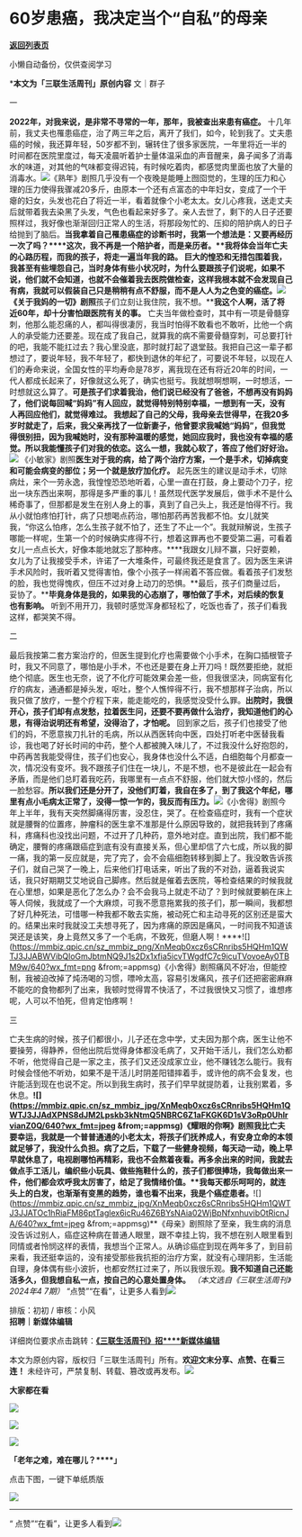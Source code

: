 # 60岁患癌，我决定当个“自私”的母亲

[**返回列表页**](/gzh/三联生活周刊)

小懒自动备份，仅供查阅学习

***本文为「三联生活周刊」原创内容** 文｜群子

一

**2022年，对我来说，是非常不寻常的一年，那年，我被查出来患有癌症。**
十几年前，我丈夫也罹患癌症，治了两三年之后，离开了我们，如今，轮到我了。丈夫患癌的时候，我还算年轻，50岁都不到，辗转住了很多家医院，一年里将近一半的时间都在医院里度过，每天凌晨听着护士量体温采血的声音醒来，鼻子闻多了消毒水的味道，对其他的气味都变得迟钝，有时候吃着肉，都感觉肉里面也放了大量的消毒水。![](https://mmbiz.qpic.cn/sz_mmbiz_png/XnMeqb0xcz6sCRnribs5HQHm1QWTJ3JJAiaK4SNy6C2U1n4hERCVHbrkaSFvvDWSZLLVTJggsNNDCr7loU9M4K6g/640?wx_fmt=png&from;=appmsg)《熟年》剧照几乎没有一个夜晚是能睡上囫囵觉的，生理的压力和心理的压力使得我骤减20多斤，由原本一个还有点富态的中年妇女，变成了一个干瘪的妇女，头发也花白了将近一半，看着就像个小老太太。女儿心疼我，送走丈夫后就带着我去染黑了头发，气色也看起来好多了。亲人去世了，剩下的人日子还要照样过，我好像也渐渐回归正常人的生活，将那段匆忙的、压抑的陪护病人的日子给抛到了脑后。**当我拿着自己罹患癌症的诊断书时，我第一个想法是：又要再经历一次了吗？****这次，我不再是一个陪护者，而是亲历者。****我将体会当年亡夫的心路历程，而我的孩子，将走一遍当年我的路。**
巨大的惶恐和无措包围着我，我甚至有些埋怨自己，当时身体有些小状况时，为什么要跟孩子们说呢，如果不说，他们就不会知道，也就不会催着我去医院做检查，这样我根本就不会发现自己有病，我就可以假装自己只是稍稍有点不舒服，而不是人人为之色变的癌症。![](https://mmbiz.qpic.cn/sz_mmbiz_jpg/XnMeqb0xcz6sCRnribs5HQHm1QWTJ3JJAciaXQTc55Iab5lpCKyOPPoL3icvyMONyqiaUwwZLfaPngC2K2aRia5ywGg/640?wx_fmt=jpeg)《关于我妈的一切》剧照**孩子们立刻让我住院，我不想。****我这个人啊，活了将近60年，却十分害怕跟医院有关的事。**
亡夫当年做检查时，其中有一项是骨髓穿刺，他那么能忍痛的人，都叫得很凄厉，我当时怕得不敢看也不敢听，比他一个病人的承受能力还要差。现在成了我自己，就算我的病不需要骨髓穿刺，可总要打针的吧，我能不能扛过去？我心里没底，那时就打起了退堂鼓。我把自己这一辈子都想过了，要说年轻，我不年轻了，都快到退休的年纪了，可要说不年轻，以现在人们的寿命来说，全国女性的平均寿命是78岁，离我现在还有将近20年的时间，一代人都成长起来了，好像就这么死了，确实也挺亏。我就想啊想啊，一时想活，一时想就这么算了。****可是孩子们求着我治，他们说已经没有了爸爸，不想再没有妈妈了，他们说每回喊“妈妈”有人回应，就觉得特别特别幸福，一想到有一天，没有人再回应他们，就觉得难过。
我想起了自己的父母，我母亲去世得早，在我20多岁时就走了，后来，我父亲再找了一位新妻子，他曾要求我喊她“妈妈”，但我觉得很别扭，因为我喊她时，没有那种温暖的感觉，她回应我时，我也没有幸福的感觉。所以我能懂孩子们对我的依恋。这么一想，我就心软了，答应了他们好好治。****![](https://mmbiz.qpic.cn/sz_mmbiz_jpg/XnMeqb0xcz6sCRnribs5HQHm1QWTJ3JJA0Ph4LZMz7QOJRZVWpRVtmcMwabAjhwQkDyXZN9MHqPwmIYxRxA62JQ/640?wx_fmt=jpeg)
《小敏家》剧照**医生对于我的病，给了两个治疗方案，一个是手术，切掉病变和可能会病变的部位；另一个就是放疗加化疗。**
起先医生的建议是动手术，切除病灶，来个一劳永逸，我惶惶恐恐地听着，心里一直在打鼓，身上要动个刀子，挖出一块东西出来啊，那得是多严重的事儿！虽然现代医学发展后，做手术不是什么稀奇事了，但那都是发生在别人身上的事，真到了自己头上，我还是怕得不行。我从小就怕疼怕打针，病了只想喝点药治，哪怕那药再苦我都不怕。女儿就笑我，“你这么怕疼，怎么生孩子就不怕了，还生了不止一个”。我就辩解说，生孩子哪能一样呢，生第一个的时候确实疼得不行，想着这罪再也不要受第二遍，可看着女儿一点点长大，好像本能地就忘了那种疼。****我跟女儿辩不赢，只好耍赖，女儿为了让我接受手术，许诺了一大堆条件，可最终我还是食言了。因为医生来讲手术风险时，我听着又觉得害怕，像个小孩子一样闹着不答应做。看着孩子们发愁的脸，我也觉得愧疚，但压不过对身上动刀的恐惧。**最后，孩子们商量过后，妥协了。****毕竟身体是我的，如果我的心态崩了，哪怕做了手术，对后续的恢复也有影响。**
听到不用开刀，我顿时感觉浑身都轻松了，吃饭也香了，孩子们看我这样，都哭笑不得。

二

最后我按第二套方案治疗的，但医生提到化疗也需要做个小手术，在胸口插根管子时，我又不同意了，哪怕是小手术，不也还是要在身上开刀吗！既然要拒绝，就拒绝个彻底。医生也无奈，说了不化疗可能效果会差一些，但我很坚决，同病室有化疗的病友，通通都是掉头发，呕吐，整个人憔悴得不行，我不想那样子治病，所以我只做了放疗，一整个疗程下来，能走能吃的，我感觉没受什么罪。**出院时，我很开心，孩子们却有点发愁，拉着医生问，还要不要再做什么治疗，我知道他们的心思，有得治说明还有希望，没得治了，才怕呢。**
回到家之后，孩子们也接受了他们的妈，不愿意挨刀扎针的毛病，所以从西医转向中医，四处打听老中医替我看诊，我也喝了好长时间的中药，整个人都被腌入味儿了，不过我没什么好抱怨的，中药再苦我能受得住，孩子们也安心，我身体也没什么不适，白细胞每个月都查一次，情况没有变坏。我不跟孩子们住在一块儿，不是不想，也不是彼此在一起会有矛盾，而是他们总盯着我吃药，我哪里有一点点不舒服，他们就大惊小怪的，然后一脸愁容。**所以我们还是分开了，没他们盯着，我自在多了，到了我这个年纪，哪里有点小毛病太正常了，没得一惊一乍的，我反而有压力。**![](https://mmbiz.qpic.cn/sz_mmbiz_jpg/XnMeqb0xcz6sCRnribs5HQHm1QWTJ3JJA7s5icIbX3e7ZSr6JkKDjdz4VfiaZMXzpNt34T0GLVWo6eUArl4OkKoWQ/640?wx_fmt=jpeg&from;=appmsg)《小舍得》剧照今年上半年，我有天突然脚痛得厉害，没忍住，哭了。在检查癌症时，我有一个症状就是腰臀的位置疼，肿瘤科的医生拿不准那是什么原因导致的，就把我转到了疼痛科，疼痛科也没找出问题，不过开了几种药，意外地对症。直到出院，我们都不能确定，腰臀的疼痛跟癌症到底有没有直接关系，但心里却信了六七成，所以我的脚一痛，我的第一反应就是，完了完了，会不会癌细胞转移到脚上了。我没敢告诉孩子们，就自己哭了一晚上，后来他们打电话来，听出了我的不对劲，逼着我说实话，我只好期期艾艾地说自己脚疼。然后就是催着去医院，等检查结果的时候我就在心里想，如果是恶化了怎么办？会不会我马上就走不动了？到时候就要躺在床上等人伺候，我就成了一个大麻烦，可我不愿意拖累我的孩子们，那一瞬间，我都想了好几种死法，可惜哪一种我都不敢去实施，被动死亡和主动寻死的区别还是蛮大的。结果出来时我就没工夫想寻死了，因为疼痛的原因是痛风，一时间我不知道该哭还是该笑，身上竟然又多了一个毛病，不致死，但磨人啊！****![](https://mmbiz.qpic.cn/sz_mmbiz_png/XnMeqb0xcz6sCRnribs5HQHm1QWTJ3JJABWVibQloGmJbtmNQ9J1s2Dx1xfia5icvTWgdfC7c9icuTVovoeAy0TBM9w/640?wx_fmt=png
&from;=appmsg)《小舍得》剧照痛风不好冶，但能控制，我被迫改掉了炖汤喝的习惯，嘌呤太高，容易引发痛风，孩子们还把密密麻麻不能吃的食物都列了出来，我顿时觉得胃不快活了，不过我很快又习惯了，谁想疼呢，人可以不怕死，但肯定怕疼啊！

三

亡夫生病的时候，孩子们都很小，儿子还在念中学，丈夫因为那个病，医生让他不要操劳，得静养，但他出院后觉得身体都没毛病了，又开始干活儿，我们怎么劝都不听，他觉得自己是一家之主，孩子们又还没成家立业，他不赚钱怎么能行。我有时候会怪他不听劝，如果不是干活儿时阴差阳错摔着手，或许他的病不会复发，也许能活到现在也说不定。所以到我生病时，孩子们早早就提防着，让我别累着，多休息。****![](https://mmbiz.qpic.cn/sz_mmbiz_jpg/XnMeqb0xcz6sCRnribs5HQHm1QWTJ3JJAdXPNS8dJM2Lpskb3kNtmQ5NBRC6Z1aFKGK6D1sV3oRp0UhIrvianZ0Q/640?wx_fmt=jpeg
&from;=appmsg)《耀眼的你啊》剧照我比亡夫要幸运，我就是一个普普通通的小老太太，将孩子们抚养成人，有安身立命的本领就足够了，我没什么负担。病了之后，下载了一些健身视频，每天动一动，晚上早早就休息了，电视剧哪怕再精彩，我也不会熬着夜看。再多余出来的时间，我就去做点手工活儿，编织些小玩具、做些拖鞋什么的，孩子们都很捧场，我每做出来一件，他们都会欢呼我太厉害了，给足了我情绪价值。**我每天都乐呵呵的，就连头上的白发，也渐渐有变黑的趋势，谁也看不出来，我是个癌症患者。****![](https://mmbiz.qpic.cn/sz_mmbiz_jpg/XnMeqb0xcz6sCRnribs5HQHm1QWTJ3JJATOc1hRiaFM86ptTaglex6icRu46Z6BYsNAia02WjBpNfxnhuvibOtRicnJA/640?wx_fmt=jpeg
&from;=appmsg)**《母亲》剧照除了至亲，我生病的消息没告诉过别人，癌症这种病在普通人眼里，跟不幸挂上钩，我不想在别人眼里看到同情或者怜悯这样的表情，我想当个正常人。从确诊癌症到现在两年多了，到目前来看，我还挺幸运的，没有接受那些我抗拒的治疗方案，就没有心理阴影，生活能自理，身体偶有些小波折，也都安然扛过来了，所以我很乐观。**我不知道自己还能活多久，但我想自私一点，按自己的心意处置身体。**
_（本文选自《三联生活周刊》2024年4_ _7期）_
“点赞”“在看”，让更多人看到![](https://mmbiz.qpic.cn/mmbiz_gif/c2Sib3Mp7pON9hkSZwdTibRHNZSMPyiapUCHJwlyoZVBC3SfmPmF0VKjkm3NiaToQloHFJ6icyicqZnqgXp6pSQJt5gg/640?wx_fmt=gif&from;=appmsg&wxfrom;=5&wx;_lazy=1&tp;=wxpic)  
  
  
  
  
  
排版：初初 / 审核：小风  
**招聘｜新媒体编辑**

详细岗位要求点击跳转：[**《三联生活周刊》招****新媒体编辑**](https://mp.weixin.qq.com/s?__biz=MTc5MTU3NTYyMQ==&mid=2651482197&idx=3&sn=f0be73ed2f544c2218de17a678a5b055&scene=21#wechat_redirect)

本文为原创内容，版权归「三联生活周刊」所有。**欢迎文末分享、点赞、在看三连！**
未经许可，严禁复制、转载、篡改或再发布。![](https://mmbiz.qpic.cn/sz_mmbiz_png/Gg7Qtoh7Aic9ZTmAdCc80b4nD7xicgPt863QWU7oNswDx19XrjfTtSl8QwatY2EEZGuNd1WRRiapDZjcDhTnNYmBg/640?wx_fmt=other&wxfrom;=5&wx;_lazy=1&wx;_co=1&retryload;=1&tp;=webp)

**大家都在看**

  

[![](https://mmbiz.qpic.cn/mmbiz_png/c2Sib3Mp7pONcTu2VoX2iaEdTSRIIiaUH87ISC48UD1jBoHgxhqN2hcElUjIvexTtltmO5uekzCMaOgEZuYfVWapg/640?wx_fmt=png&from;=appmsg&wxfrom;=5&wx;_lazy=1&wx;_co=1&tp;=wxpic)](https://mp.weixin.qq.com/s?__biz=MTc5MTU3NTYyMQ==&mid=2651481474&idx=1&sn=6a1b0ea9238c95cea0633a909e8e57d2&scene=21#wechat_redirect)

[](https://mp.weixin.qq.com/s?__biz=MTc5MTU3NTYyMQ==&mid=2651477140&idx=1&sn=16217cdc7b5dc5a7937a1d55569b9958&scene=21#wechat_redirect)[![](https://mmbiz.qpic.cn/mmbiz_jpg/c2Sib3Mp7pOMbCIHcq4TZBiaTklXwPgP6iaYFHHPHtYQajgXztiafRjJlXZV4nwY2BZ4ocTee64YMpLGe528SX3eCQ/640?wx_fmt=jpeg&from;=appmsg&wxfrom;=5&wx;_lazy=1&wx;_co=1&tp;=wxpic)](https://mp.weixin.qq.com/s?__biz=MTc5MTU3NTYyMQ==&mid=2651477709&idx=1&sn=b523c39408dc43ce45a73ff5a4076b07&scene=21#wechat_redirect)

  

![](https://mmbiz.qpic.cn/sz_mmbiz_png/Gg7Qtoh7Aic9ZTmAdCc80b4nD7xicgPt86k1kgpU51hWCHjV92ryhVW35PLCvLhxLw9XDhXjgeDyZhHSx5EbRcfg/640?wx_fmt=other&wxfrom;=5&wx;_lazy=1&wx;_co=1&retryload;=2&tp;=webp)

  

**「老年之难，难在哪儿？****」**

点击下图，一键下单纸质版  

[![](https://mmbiz.qpic.cn/mmbiz_jpg/VkpaUkchBmWUia73pVFDI0dMOFfgexTV13SNRNZFDJPnFPONbK0IoHMVWlHAWdFLgcjANq4lVfJ8FAalibLX0mCQ/640?wx_fmt=other&from;=appmsg&wxfrom;=5&wx;_lazy=1&wx;_co=1&tp;=webp)]()

****  
  
“
点赞”“在看”，让更多人看到![](https://mmbiz.qpic.cn/mmbiz_gif/c2Sib3Mp7pON9hkSZwdTibRHNZSMPyiapUCHJwlyoZVBC3SfmPmF0VKjkm3NiaToQloHFJ6icyicqZnqgXp6pSQJt5gg/640?wx_fmt=gif&from;=appmsg&wxfrom;=5&wx;_lazy=1&tp;=webp)

